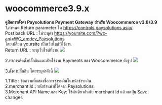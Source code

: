 # woocommerce3.9.x

<b>คู่มือการตั้งค่า Paysolutions Payment Gateway สำหรับ Woocommerce v3.8/3.9</b></br>
1.กำหนด Return parameter ใน https://controls.paysolutions.asia/</br>
Post back URL : ให้ระบุค่า https://yoursite.com/?wc-api=WC_amdev_Paysolutions</br>
โดยเปลี่ยน yoursite เป็นเว็บไซต์ที่ใช้งาน</br>
Return URL : ระบุเว็บไซต์ที่งาน
<img src='https://www.thaiepay.com/images/woo39/woo39-1.PNG' /> <br />

2.ทำการติดตั้งปลั๊กอินและเปิดใช้งาน Payments ของ Woocommerce ดังรูป
<img src='https://www.thaiepay.com/images/woo39/woo39-2.PNG' /> <br />

3.ตั้งค่าปลั๊กอิน โดยระบุค่าดังนี้
<img src='https://www.thaiepay.com/images/woo39/woo39-3.PNG' /> <br />

1.Title : ข้อความที่แสดงชื่อการชำระเงินในหน้าชำระเงิน</br>
2.merchant Id : รหัสร้านค้าที่ได้จาก Paysolutions</br>
3.Merchant API Name และ Key: ใช้ค่าเดียวกันกับ merchant Id แล้วกดปุ่ม Save changes
